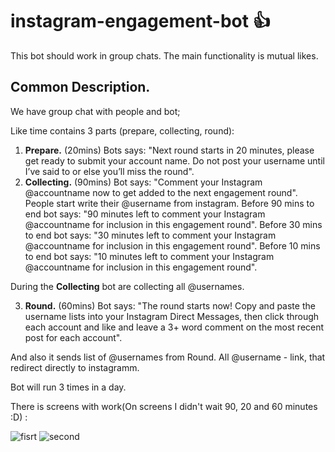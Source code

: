 # instagram-engagement-bot :+1:

This bot should work in group chats.
The main functionality is mutual likes.

Common Description.
--------------------

We have group chat with people and bot;

Like time contains 3 parts (prepare, collecting, round):
1) **Prepare.** (20mins) 
Bots says: "Next round starts in 20 minutes, please get ready to submit your account name. Do not post your username until I’ve said to or else you’ll miss the round".
2) **Collecting.** (90mins) 
Bot says: "Comment your Instagram @accountname now to get added to the next engagement round".
People start write their @username from instagram.
Before 90 mins to end bot says: "90 minutes left to comment your Instagram @accountname for inclusion in this engagement round".
Before 30 mins to end bot says: "30 minutes left to comment your Instagram @accountname for inclusion in this engagement round".
Before 10 mins to end bot says: "10 minutes left to comment your Instagram @accountname for inclusion in this engagement round".

During the **Collecting** bot are collecting all @usernames.

3) **Round.** (60mins) 
Bot says: "The round starts now! Copy and paste the username lists into your Instagram Direct Messages, then click through each account and like and leave a 3+ word comment on the most recent post for each account".

And also it sends list of @usernames from Round.
All @username - link, that redirect directly to instagramm.


Bot will run 3 times in a day.

There is screens with work(On screens I didn't wait 90, 20 and 60 minutes :D) :

![fisrt](https://image.ibb.co/mfb4i6/11111.png)
![second](https://image.ibb.co/nNQYAm/44444.png)
